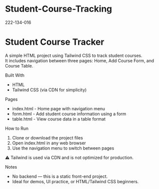 # Student-Course-Tracking
222-134-016

# Student Course Tracker
A simple HTML project using Tailwind CSS to track student courses.  
It includes navigation between three pages: Home, Add Course Form, and Course Table.

Built With
- HTML
- Tailwind CSS (via CDN for simplicity)

Pages
- index.html - Home page with navigation menu
- form.html - Add student course information using a form
- table.html - View course data in a table format

How to Run
1. Clone or download the project files
2. Open index.html in any web browser
3. Use the navigation menu to switch between pages

⚠ Tailwind is used via CDN and is not optimized for production.

Notes
- No backend — this is a static front-end project.
- Ideal for demos, UI practice, or HTML/Tailwind CSS beginners.
